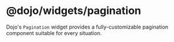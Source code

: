 # @dojo/widgets/pagination

Dojo's `Pagination` widget provides a fully-customizable pagination component suitable for every situation.

